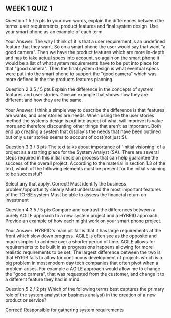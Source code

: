 ## WEEK 1 QUIZ 1

Question 1
5 / 5 pts
In your own words, explain the differences between the terms: user requirements, product features and final system design. Use your smart phone as an example of each term.

Your Answer:
  The way I think of it is that a user requirement is an undefined feature that they want. So on a smart phone the user would say that want "a good camera". Then we have the product features which are more in-depth and has to take actual specs into account, so again on the smart phone it would be a list of what system requirements have to be put into place for that "good camera". Then the final system design is what eventual specs were put into the smart phone to support the "good camera" which was more defined in the the products features planning.

 
Question 2
3.5 / 5 pts
Explain the difference in the concepts of system features and user stories. Give an example that shows how they are different and how they are the same. 

Your Answer:
  I think a simple way to describe the difference is that features are wants, and user stories are needs. When using the the user stories method the systems design is put into aspect of what will improve its value more and therefore discounting other things that aren't as important. Both end up creating a system that display's the needs that have been outlined but only user stories seems to account of cost(not just $).  

 
Question 3
3 / 3 pts
The text talks about importance of 'initial visioning' of a project as a starting place for the System Analyst (SA). There are several steps required in this initial decision process that can help guarantee the success of the overall project. According to the material in section 1.3 of the text, which of the following elements must be present for the initial visioning to be successful? 

Select any that apply.
Correct!
  Must identify the business problem/opportunity clearly 
  Must understand the most important features of the TO-BE system 
  Must be able to assess the financial return on investment 


 
Question 4
3.5 / 5 pts
Compare and contrast the differences between a purely AGILE approach to a new system project and a HYBRID approach. Provide an example of how each might work on your smart phone project.

Your Answer:
  HYBRID's main pit fall is that it has large requirements at the front which slow down progress. AGILE is often see as the opposite and much simpler to achieve over a shorter period of time. AGILE allows for requirements to be built in as progressions happens allowing for more realistic requirements to be set. The largest difference between the two is that HYRIB fails to allow for continuous development of projects which is a big problem in most modern day tech companies that often pivot when a problem arises. For example a AGILE approach would allow me to change the "good camera", that was requested from the customer, and change it to a different feature they had in mind. 

 
Question 5
2 / 2 pts
Which of the following terms best captures the primary role of the system analyst (or business analyst) in the creation of a new product or service?

Correct!
  Responsible for gathering system requirements 


